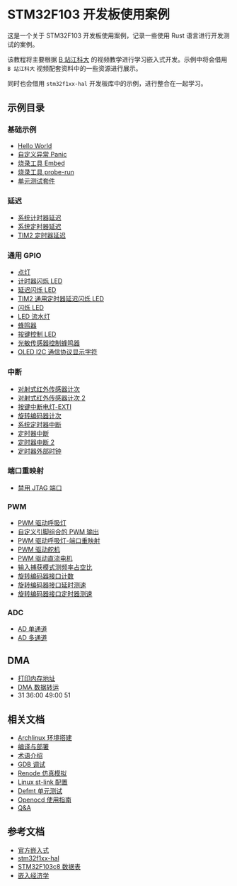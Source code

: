 # STM32F103 开发板使用案例

这是一个关于 STM32F103 开发板使用案例，记录一些使用 Rust 语言进行开发测试的案例。

该教程将主要根据 [B 站江科大](https://www.bilibili.com/video/BV1th411z7sn?p=1&vd_source=c459b4f4f90bc42bb5ddb5baf12e1bc7) 的视频教学进行学习嵌入式开发。示例中将会借用 `B 站江科大` 视频配套资料中的一些资源进行展示。

同时也会借用 `stm32f1xx-hal` 开发板库中的示例，进行整合在一起学习。

## 示例目录

### 基础示例

- [Hello World](./app/basic/helloworld)
- [自定义异常 Panic](./app/basic/panics)
- [烧录工具 Embed](./app/basic/flash_tool_embed)
- [烧录工具 probe-run](./app/basic/flash_tool_defmt)
- [单元测试套件](./app/basic/unit_testsuite)

### 延迟

- [系统计时器延迟](./app/delay/syst_timer_delay)
- [系统定时器延迟](./app/delay/syst_delay)
- [TIM2 定时器延迟](./app/delay/tim2_delay)

### 通用 GPIO

- [点灯](./app/general_gpio/turns_user_led)
- [计时器闪烁 LED](./app/general_gpio/timer_blinky)
- [延迟闪烁 LED](./app/general_gpio/delay_blinky)
- [TIM2 通用定时器延迟闪烁 LED](./app/general_gpio/tim2_timer_delay_blinky)
- [闪烁 LED](./app/general_gpio/blinky)
- [LED 流水灯](./app/general_gpio/led_flow_light)
- [蜂鸣器](./app/general_gpio/buzzer)
- [按键控制 LED](./app/general_gpio/key_control_led)
- [光敏传感器控制蜂鸣器](./app/general_gpio/light_sensor_control_buzzer)
- [OLED I2C 通信协议显示字符](./app/general_gpio/oled_i2c_show_character)

### 中断

- [对射式红外传感器计次](./app/interrupt/opposing_infrared_sensor_count)
- [对射式红外传感器计次 2](./app/interrupt/opposing_infrared_sensor_count2)
- [按键中断电灯-EXTI](./app/interrupt/key_control_led_exti)
- [旋转编码器计次](./app/interrupt/rotary_encoder_count)
- [系统定时器中断](./app/interrupt/sys_timer_interrupt)
- [定时器中断](./app/interrupt/timer_interrupt)
- [定时器中断 2](./app/interrupt/timer_interrupt2)
- [定时器外部时钟](./app/interrupt/timer_external_clock)

### 端口重映射

- [禁用 JTAG 端口](./app/port_remap/disable_jtag_ports)

### PWM

- [PWM 驱动呼吸灯](./app/pwm/pwm_led)
- [自定义引脚组合的 PWM 输出](./app/pwm/pwm_custom)
- [PWM 驱动呼吸灯-端口重映射](./app/pwm/pwm_led_remap)
- [PWM 驱动舵机](./app/pwm/pwm_driven_servo)
- [PWM 驱动直流电机](./app/pwm/pwm_driven_motor)
- [输入捕获模式测频率占空比](./app/pwm/pwm_input_capture_freq_duty_cycle)
- [旋转编码器接口计数](./app/pwm/pwm_rotary_encoder_count)
- [旋转编码器接口延时测速](./app/pwm/pwm_rotary_encoder_speed)
- [旋转编码器接口定时器测速](./app/pwm/pwm_rotary_encoder_timer_speed)

### ADC

- [AD 单通道](./app/adc/ad_single_channel)
- [AD 多通道](./app/adc/ad_multichannel)

## DMA

- [打印内存地址](./app/dma/print_memory_address)
- [DMA 数据转运](./app/dma/dma_data_transfer)
- 31
  36:00
  49:00
  51

## 相关文档

- [Archlinux 环境搭建](./docs/Archlinux环境搭建.md)
- [编译与部署](./docs/编译与部署.md)
- [术语介绍](./docs/术语介绍.md)
- [GDB 调试](./docs/GDB调试.md)
- [Renode 仿真模拟](./docs/Renode仿真模拟.md)
- [Linux st-link 配置](./docs/Linux%20st-link配置.md)
- [Defmt 单元测试](./docs/Defmt%20单元测试.md)
- [Openocd 使用指南](./docs/Openocd使用指南.md)
- [Q&A](./docs/Q&A.md)

## 参考文档

- [官方嵌入式](https://www.rust-lang.org/zh-CN/what/embedded)
- [stm32f1xx-hal](https://github.com/stm32-rs/stm32f1xx-hal)
- [STM32F103c8 数据表](https://www.st.com/resource/en/datasheet/cd00161566.pdf)
- [嵌入经济学](https://docs.rust-embedded.org/embedonomicon/)
